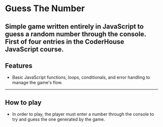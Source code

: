 # Guess The Number 

Simple game written entirely in JavaScript to guess a random number through the console. 
First of four entries in the CoderHouse JavaScript course. 
--- 
## Features
- Basic JavaScript functions, loops, conditionals, and error handling to manage the game's flow. 
--- 
## How to play 
- In order to play, the player must enter a number through the console to try and guess the one generated by the game.